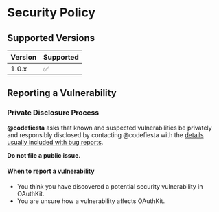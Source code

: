 # Security Policy

## Supported Versions

| Version | Supported          |
| ------- | ------------------ |
| 1.0.x   | :white_check_mark: |

<!--| < 1.0   | :x:                |-->

## Reporting a Vulnerability

### Private Disclosure Process

**@codefiesta** asks that known and suspected vulnerabilities be privately and responsibly disclosed by contacting @codefiesta
with the [details usually included with bug reports][issue-template].

**Do not file a public issue.**

#### When to report a vulnerability

* You think you have discovered a potential security vulnerability in OAuthKit.
* You are unsure how a vulnerability affects OAuthKit.

[issue-template]: https://github.com/codefiesta/OAuthKit/blob/main/.github/ISSUE_TEMPLATE/bug_report.md
  
